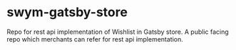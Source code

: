 # swym-gatsby-store
Repo for rest api implementation of Wishlist in Gatsby store. A public facing repo which merchants can refer for rest api implementation.
